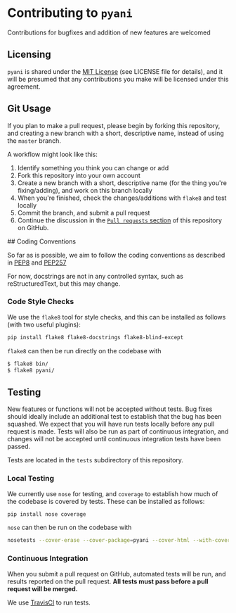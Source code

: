 # Contributing to `pyani`

Contributions for bugfixes and addition of new features are welcomed

## Licensing

`pyani` is shared under the [MIT License](https://opensource.org/licenses/MIT) (see LICENSE file for details), and it will be presumed that any contributions you make will be licensed under this agreement.

## Git Usage

If you plan to make a pull request, please begin by forking this repository, and creating a new branch with a short, descriptive name, instead of using the `master` branch.

A workflow might look like this:

1. Identify something you think you can change or add
2. Fork this repository into your own account
3. Create a new branch with a short, descriptive name (for the thing you're fixing/adding), and work on this branch locally
4. When you're finished, check the changes/additions with `flake8` and test locally
5. Commit the branch, and submit a pull request
6. Continue the discussion in the [`Pull requests` section](https://github.com/widdowquinn/pyani/pulls) of this repository on GitHub.

## Coding Conventions

So far as is possible, we aim to follow the coding conventions as described in [PEP8](http://www.python.org/dev/peps/pep-0008/) and [PEP257](http://www.python.org/dev/peps/pep-0257/)

For now, docstrings are not in any controlled syntax, such as reStructuredText, but this may change.

### Code Style Checks

We use the `flake8` tool for style checks, and this can be installed as follows (with two useful plugins):

```bash
pip install flake8 flake8-docstrings flake8-blind-except
```

`flake8` can then be run directly on the codebase with

```bash
$ flake8 bin/
$ flake8 pyani/
```

## Testing

New features or functions will not be accepted without tests. Bug fixes should ideally include an additional test to establish that the bug has been squashed. We expect that you will have run tests locally before any pull request is made. Tests will also be run as part of continuous integration, and changes will not be accepted until continuous integration tests have been passed.

Tests are located in the `tests` subdirectory of this repository.

### Local Testing

We currently use `nose` for testing, and `coverage` to establish how much of the codebase is covered by tests. These can be installed as follows:

```bash
pip install nose coverage
```

`nose` can then be run on the codebase with

```bash
nosetests --cover-erase --cover-package=pyani --cover-html --with-coverage -v
```

### Continuous Integration

When you submit a pull request on GitHub, automated tests will be run, and results reported on the pull request. **All tests must pass before a pull request will be merged.**

We use [TravisCI](https://travis-ci.org/widdowquinn/pyani) to run tests.